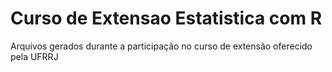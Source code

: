 # Curso de Extensao Estatistica com R
 Arquivos gerados durante a participação no curso de extensão oferecido pela UFRRJ
